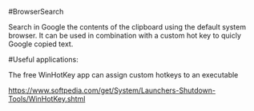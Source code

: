 #BrowserSearch

Search in Google the contents of the clipboard using the default system browser.
It can be used in combination with a custom hot key to quicly Google copied text.

#Useful applications:

The free WinHotKey app can assign custom hotkeys to an executable

https://www.softpedia.com/get/System/Launchers-Shutdown-Tools/WinHotKey.shtml